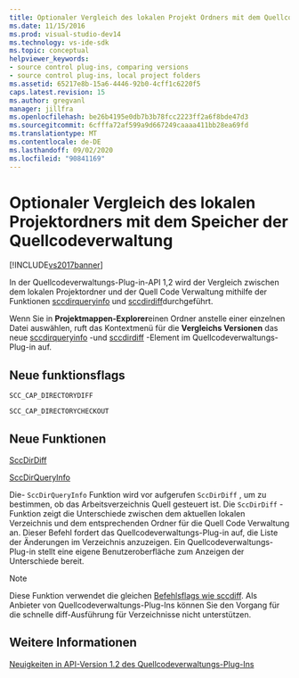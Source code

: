 ```yaml
---
title: Optionaler Vergleich des lokalen Projekt Ordners mit dem Quellcodeverwaltungs-Speicher | Microsoft-Dokumentation
ms.date: 11/15/2016
ms.prod: visual-studio-dev14
ms.technology: vs-ide-sdk
ms.topic: conceptual
helpviewer_keywords:
- source control plug-ins, comparing versions
- source control plug-ins, local project folders
ms.assetid: 65217e8b-15a6-4446-92b0-4cff1c6220f5
caps.latest.revision: 15
ms.author: gregvanl
manager: jillfra
ms.openlocfilehash: be26b4195e0db7b3b78fcc2223ff2a6f8bde47d3
ms.sourcegitcommit: 6cfffa72af599a9d667249caaaa411bb28ea69fd
ms.translationtype: MT
ms.contentlocale: de-DE
ms.lasthandoff: 09/02/2020
ms.locfileid: "90841169"
---
```

# <a name="optional-comparison-of-local-project-folder-to-source-control-store"></a>Optionaler Vergleich des lokalen Projektordners mit dem Speicher der Quellcodeverwaltung
[!INCLUDE[vs2017banner](../../includes/vs2017banner.md)]

In der Quellcodeverwaltungs-Plug-in-API 1,2 wird der Vergleich zwischen dem lokalen Projektordner und der Quell Code Verwaltung mithilfe der Funktionen [sccdirqueryinfo](../../extensibility/sccdirqueryinfo-function.md) und [sccdirdiff](../../extensibility/sccdirdiff-function.md)durchgeführt.  
  
 Wenn Sie in **Projektmappen-Explorer**einen Ordner anstelle einer einzelnen Datei auswählen, ruft das Kontextmenü für die **Vergleichs Versionen** das neue [sccdirqueryinfo](../../extensibility/sccdirqueryinfo-function.md) -und [sccdirdiff](../../extensibility/sccdirdiff-function.md) -Element im Quellcodeverwaltungs-Plug-in auf.  
  
## <a name="new-capability-flags"></a>Neue funktionsflags  
 `SCC_CAP_DIRECTORYDIFF`  
  
 `SCC_CAP_DIRECTORYCHECKOUT`  
  
## <a name="new-functions"></a>Neue Funktionen  
 [SccDirDiff](../../extensibility/sccdirdiff-function.md)  
  
 [SccDirQueryInfo](../../extensibility/sccdirqueryinfo-function.md)  
  
 Die- `SccDirQueryInfo` Funktion wird vor aufgerufen `SccDirDiff` , um zu bestimmen, ob das Arbeitsverzeichnis Quell gesteuert ist. Die `SccDirDiff` -Funktion zeigt die Unterschiede zwischen dem aktuellen lokalen Verzeichnis und dem entsprechenden Ordner für die Quell Code Verwaltung an. Dieser Befehl fordert das Quellcodeverwaltungs-Plug-in auf, die Liste der Änderungen im Verzeichnis anzuzeigen. Ein Quellcodeverwaltungs-Plug-in stellt eine eigene Benutzeroberfläche zum Anzeigen der Unterschiede bereit.  
  
> [!NOTE]
> Diese Funktion verwendet die gleichen [Befehlsflags wie sccdiff](../../extensibility/sccdiff-function.md). Als Anbieter von Quellcodeverwaltungs-Plug-Ins können Sie den Vorgang für die schnelle diff-Ausführung für Verzeichnisse nicht unterstützen.  
  
## <a name="see-also"></a>Weitere Informationen  
 [Neuigkeiten in API-Version 1.2 des Quellcodeverwaltungs-Plug-Ins](../../extensibility/internals/what-s-new-in-the-source-control-plug-in-api-version-1-2.md)
